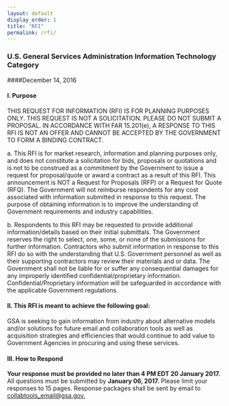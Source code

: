 ```yaml
---
layout: default
display_order: 1
title: "RFI"
permalink: /rfi/
---
```

### U.S.	General Services Administration Information Technology Category
####December 14, 2016
#### I.	Purpose
THIS REQUEST FOR INFORMATION (RFI) IS FOR PLANNING PURPOSES ONLY. THIS REQUEST IS NOT A SOLICITATION. PLEASE DO NOT SUBMIT A PROPOSAL. IN ACCORDANCE WITH FAR 15.201(e), A RESPONSE TO THIS RFI IS NOT AN OFFER AND CANNOT BE ACCEPTED BY THE GOVERNMENT TO FORM   A BINDING CONTRACT.

a. This RFI is for market research, information and planning purposes only, and does not constitute a solicitation for bids, proposals or quotations and is not to be construed as a commitment by the Government to issue a request for proposal/quote or award a contract as a result of this RFI. This announcement is NOT a Request for Proposals (RFP) or a Request for Quote (RFQ). The Government will not reimburse respondents for any cost associated with information submitted in response to this request. The purpose of obtaining information is to improve the understanding of Government requirements and industry capabilities.

b. Respondents to this RFI may be requested to provide additional information/details based on their initial submittals. The Government reserves the right to select, one, some, or none of the submissions for further information. Contractors who submit information in response to this RFI do so with the understanding that U.S. Government personnel as well as their supporting contractors may review their materials and or data. The Government shall not be liable for or suffer any consequential damages for any improperly identified confidential/proprietary information. Confidential/Proprietary information will be safeguarded in accordance with the applicable Government regulations.

#### II. This RFI is meant to achieve the following goal:
GSA is seeking to gain information from industry about alternative models and/or solutions for future email and collaboration tools as well as acquisition strategies and efficiencies that would continue to add value to Government Agencies in procuring and using these services.

#### III.	How to Respond
**Your response must be provided no later than 4 PM EDT 20 January 2017.**  All questions must be submitted by **January 06, 2017.** Please limit your responses to 15 pages. Response packages shall   be sent by email to [collabtools_email@gsa.gov.](mailto:collabtools_email@gsa.gov) 
